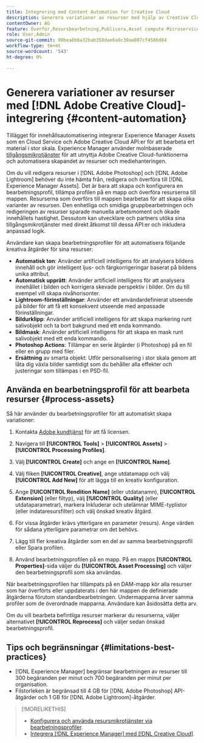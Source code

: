 ```yaml
---
title: Integrering med Content Automation for Creative Cloud
description: Generera variationer av resurser med hjälp av Creative Cloud-integrering
contentOwner: AG
feature: Överför,Resursbearbetning,Publicera,Asset compute Microservices,Arbetsflöde
role: User,Admin
source-git-commit: 00bea8b6a32bab358dae6a8c30aa807cf4586d84
workflow-type: tm+mt
source-wordcount: '543'
ht-degree: 0%

---
```



# Generera variationer av resurser med [!DNL Adobe Creative Cloud]-integrering {#content-automation}

Tillägget för innehållsautomatisering integrerar Experience Manager Assets som en Cloud Service och Adobe Creative Cloud API:er för att bearbeta ert material i stor skala. Experience Manager använder molnbaserade [tillgångsmikrotjänster](/help/assets/asset-microservices-overview.md) för att utnyttja Adobe Creative Cloud-funktionerna och automatisera skapandet av resurser och mediehanteringen.

Om du vill redigera resurser i [!DNL Adobe Photoshop] och [!DNL Adobe Lightroom] behöver du inte hämta från, redigera och överföra till [!DNL Experience Manager Assets]. Det är bara att skapa och konfigurera en bearbetningsprofil, tillämpa profilen på en mapp och överföra resurserna till mappen. Resurserna som överförs till mappen bearbetas för att skapa olika varianter av resursen. Den enhetliga och smidiga gruppbearbetningen och redigeringen av resurser sparade manuella arbetsmoment och ökade innehållets hastighet. Dessutom kan utvecklare och partners utöka sina tillgångsmikrotjänster med direkt åtkomst till dessa API:er och inkludera anpassad logik.

Användare kan skapa bearbetningsprofiler för att automatisera följande kreativa åtgärder för sina resurser:

* **Automatisk ton**: Använder artificiell intelligens för att analysera bildens innehåll och gör intelligent ljus- och färgkorrigeringar baserat på bildens unika attribut.
* **Automatisk upprätt**: Använder artificiell intelligens för att analysera innehållet i bilden och korrigera skevade perspektiv i bilder. Om du till exempel vill skapa nivåhorisonter.
* **Lightroom-förinställningar**: Använder ett användardefinierat utseende på bilder för att få ett konsekvent utseende med anpassade förinställningar.
* **Bildurklipp**: Använder artificiell intelligens för att skapa markering runt salivobjekt och ta bort bakgrund med ett enda kommando.
* **Bildmask**: Använder artificiell intelligens för att skapa en mask runt salivobjekt med ett enda kommando.
* **Photoshop Actions**: Tillämpar en serie åtgärder (i Photoshop) på en fil eller en grupp med filer.
* **Ersättning** av smarta objekt: Utför personalisering i stor skala genom att låta dig växla bilder samtidigt som du behåller alla effekter och justeringar som tillämpas i en PSD-fil.

## Använda en bearbetningsprofil för att bearbeta resurser {#process-assets}

Så här använder du bearbetningsprofiler för att automatiskt skapa variationer:

1. Kontakta [Adobe kundtjänst](https://experienceleague.adobe.com/#support) för att få licensen.

1. Navigera till **[!UICONTROL Tools]** > **[!UICONTROL Assets]** > **[!UICONTROL Processing Profiles]**.

1. Välj **[!UICONTROL Create]** och ange en **[!UICONTROL Name]**.

1. Välj fliken **[!UICONTROL Creative]**, ange utdatamapp och välj **[!UICONTROL Add New]** för att lägga till en kreativ konfiguration.

1. Ange **[!UICONTROL Rendition Name]** (eller utdatanamn), **[!UICONTROL Extension]** (eller filtyp), välj **[!UICONTROL Quality]** (eller utdataparametrar), markera Inkluderar och utelämnar MIME-typlistor (eller indataresursfilter) och välj önskad kreativ åtgärd.

1. För vissa åtgärder krävs ytterligare en parameter (resurs). Ange värden för sådana ytterligare parametrar om det behövs.

1. Lägg till fler kreativa åtgärder som en del av samma bearbetningsprofil eller Spara profilen.

1. Använd bearbetningsprofilen på en mapp. På en mapps **[!UICONTROL Properties]**-sida väljer du **[!UICONTROL Asset Processing]** och väljer den bearbetningsprofil som ska användas.

När bearbetningsprofilen har tillämpats på en DAM-mapp kör alla resurser som har överförts eller uppdaterats i den här mappen de definierade åtgärderna förutom standardbearbetningen. Undermapparna ärver samma profiler som de överordnade mapparna. Användare kan åsidosätta detta arv.

Om du vill bearbeta befintliga resurser markerar du resurserna, väljer alternativet **[!UICONTROL Reprocess]** och väljer sedan önskad bearbetningsprofil.

## Tips och begränsningar {#limitations-best-practices}

* [!DNL Experience Manager] begränsar bearbetningen av resurser till 300 begäranden per minut och 700 begäranden per minut per organisation.
* Filstorleken är begränsad till 4 GB för [!DNL Adobe Photoshop] API-åtgärder och 1 GB för [!DNL Adobe Lightroom]-åtgärder.

>[!MORELIKETHIS]
>
>* [Konfigurera och använda resursmikrotjänster via bearbetningsprofiler](/help/assets/asset-microservices-configure-and-use.md).
>* [Integrera  [!DNL Experience Manager] med [!DNL Creative Cloud]](/help/assets/aem-cc-integration-best-practices.md).

